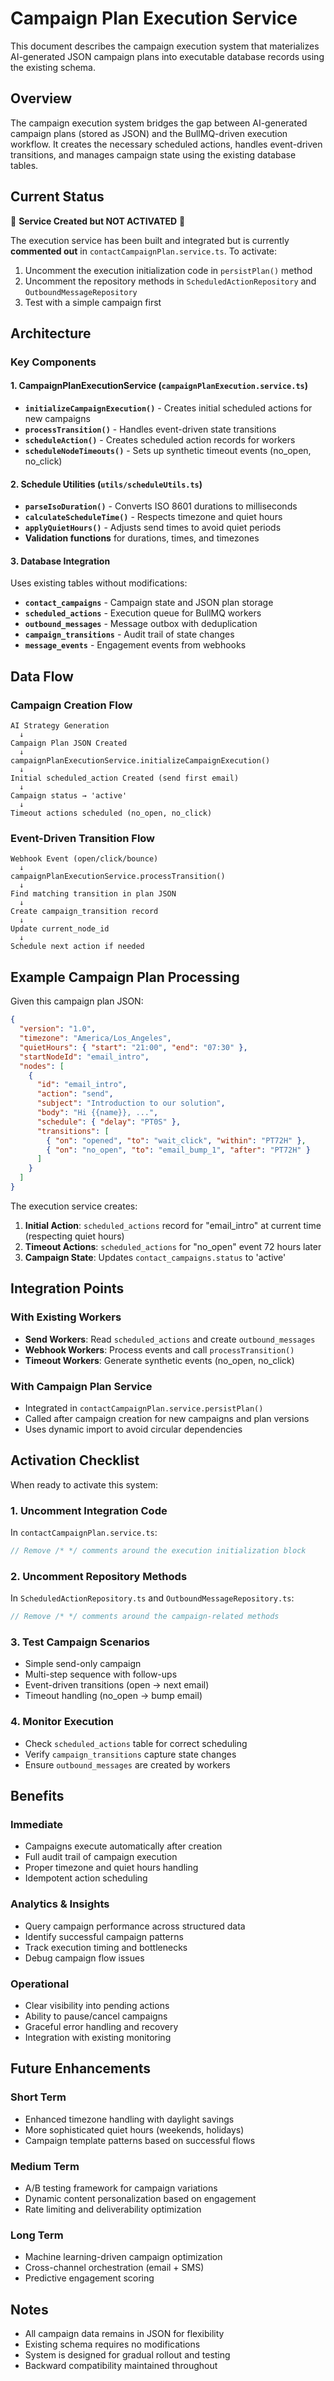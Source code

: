 # Campaign Plan Execution Service

This document describes the campaign execution system that materializes AI-generated JSON campaign plans into executable database records using the existing schema.

## Overview

The campaign execution system bridges the gap between AI-generated campaign plans (stored as JSON) and the BullMQ-driven execution workflow. It creates the necessary scheduled actions, handles event-driven transitions, and manages campaign state using the existing database tables.

## Current Status

🚧 **Service Created but NOT ACTIVATED** 🚧

The execution service has been built and integrated but is currently **commented out** in `contactCampaignPlan.service.ts`. To activate:

1. Uncomment the execution initialization code in `persistPlan()` method
2. Uncomment the repository methods in `ScheduledActionRepository` and `OutboundMessageRepository`
3. Test with a simple campaign first

## Architecture

### Key Components

#### 1. CampaignPlanExecutionService (`campaignPlanExecution.service.ts`)
- **`initializeCampaignExecution()`** - Creates initial scheduled actions for new campaigns
- **`processTransition()`** - Handles event-driven state transitions
- **`scheduleAction()`** - Creates scheduled action records for workers
- **`scheduleNodeTimeouts()`** - Sets up synthetic timeout events (no_open, no_click)

#### 2. Schedule Utilities (`utils/scheduleUtils.ts`)
- **`parseIsoDuration()`** - Converts ISO 8601 durations to milliseconds
- **`calculateScheduleTime()`** - Respects timezone and quiet hours
- **`applyQuietHours()`** - Adjusts send times to avoid quiet periods
- **Validation functions** for durations, times, and timezones

#### 3. Database Integration
Uses existing tables without modifications:
- **`contact_campaigns`** - Campaign state and JSON plan storage
- **`scheduled_actions`** - Execution queue for BullMQ workers
- **`outbound_messages`** - Message outbox with deduplication
- **`campaign_transitions`** - Audit trail of state changes
- **`message_events`** - Engagement events from webhooks

## Data Flow

### Campaign Creation Flow
```
AI Strategy Generation
  ↓
Campaign Plan JSON Created
  ↓
campaignPlanExecutionService.initializeCampaignExecution()
  ↓
Initial scheduled_action Created (send first email)
  ↓
Campaign status → 'active'
  ↓
Timeout actions scheduled (no_open, no_click)
```

### Event-Driven Transition Flow
```
Webhook Event (open/click/bounce)
  ↓
campaignPlanExecutionService.processTransition()
  ↓
Find matching transition in plan JSON
  ↓
Create campaign_transition record
  ↓
Update current_node_id
  ↓
Schedule next action if needed
```

## Example Campaign Plan Processing

Given this campaign plan JSON:
```json
{
  "version": "1.0",
  "timezone": "America/Los_Angeles",
  "quietHours": { "start": "21:00", "end": "07:30" },
  "startNodeId": "email_intro",
  "nodes": [
    {
      "id": "email_intro",
      "action": "send",
      "subject": "Introduction to our solution",
      "body": "Hi {{name}}, ...",
      "schedule": { "delay": "PT0S" },
      "transitions": [
        { "on": "opened", "to": "wait_click", "within": "PT72H" },
        { "on": "no_open", "to": "email_bump_1", "after": "PT72H" }
      ]
    }
  ]
}
```

The execution service creates:
1. **Initial Action**: `scheduled_actions` record for "email_intro" at current time (respecting quiet hours)
2. **Timeout Actions**: `scheduled_actions` for "no_open" event 72 hours later
3. **Campaign State**: Updates `contact_campaigns.status` to 'active'

## Integration Points

### With Existing Workers
- **Send Workers**: Read `scheduled_actions` and create `outbound_messages`
- **Webhook Workers**: Process events and call `processTransition()`
- **Timeout Workers**: Generate synthetic events (no_open, no_click)

### With Campaign Plan Service
- Integrated in `contactCampaignPlan.service.persistPlan()`
- Called after campaign creation for new campaigns and plan versions
- Uses dynamic import to avoid circular dependencies

## Activation Checklist

When ready to activate this system:

### 1. Uncomment Integration Code
In `contactCampaignPlan.service.ts`:
```typescript
// Remove /* */ comments around the execution initialization block
```

### 2. Uncomment Repository Methods
In `ScheduledActionRepository.ts` and `OutboundMessageRepository.ts`:
```typescript
// Remove /* */ comments around the campaign-related methods
```

### 3. Test Campaign Scenarios
- Simple send-only campaign
- Multi-step sequence with follow-ups
- Event-driven transitions (open → next email)
- Timeout handling (no_open → bump email)

### 4. Monitor Execution
- Check `scheduled_actions` table for correct scheduling
- Verify `campaign_transitions` capture state changes
- Ensure `outbound_messages` are created by workers

## Benefits

### Immediate
- Campaigns execute automatically after creation
- Full audit trail of campaign execution
- Proper timezone and quiet hours handling
- Idempotent action scheduling

### Analytics & Insights
- Query campaign performance across structured data
- Identify successful campaign patterns
- Track execution timing and bottlenecks
- Debug campaign flow issues

### Operational
- Clear visibility into pending actions
- Ability to pause/cancel campaigns
- Graceful error handling and recovery
- Integration with existing monitoring

## Future Enhancements

### Short Term
- Enhanced timezone handling with daylight savings
- More sophisticated quiet hours (weekends, holidays)
- Campaign template patterns based on successful flows

### Medium Term
- A/B testing framework for campaign variations
- Dynamic content personalization based on engagement
- Rate limiting and deliverability optimization

### Long Term
- Machine learning-driven campaign optimization
- Cross-channel orchestration (email + SMS)
- Predictive engagement scoring

## Notes

- All campaign data remains in JSON for flexibility
- Existing schema requires no modifications
- System is designed for gradual rollout and testing
- Backward compatibility maintained throughout